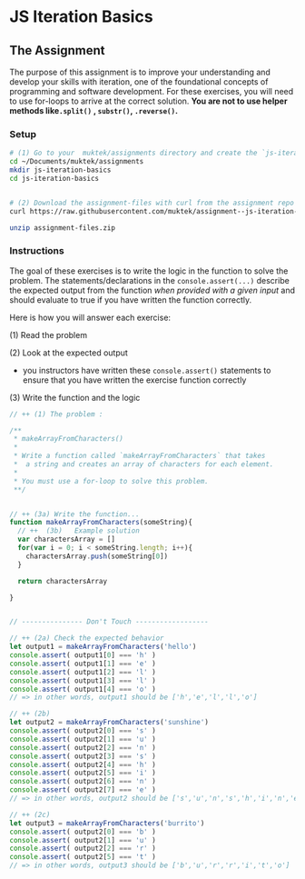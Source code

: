 # JS Iteration Basics

## The Assignment

The purpose of this assignment is to improve your understanding and develop your skills with iteration, one of the foundational concepts of programming and software development. For these exercises, you will need to use for-loops to arrive at the correct solution. **You are not to use helper methods like`.split()` , `substr()`, `.reverse()`.**


### Setup
```sh
# (1) Go to your  muktek/assignments directory and create the `js-iteration-basics` folder for this assignment
cd ~/Documents/muktek/assignments
mkdir js-iteration-basics
cd js-iteration-basics


# (2) Download the assignment-files with curl from the assignment repo and unzip
curl https://raw.githubusercontent.com/muktek/assignment--js-iteration-basics/master/assignment-files.zip > assignment-files.zip

unzip assignment-files.zip
```

### Instructions

The goal of these exercises is to write the logic in the function to solve the problem.   The statements/declarations in the `console.assert(...)` describe the expected output from the function *when provided with a given input* and should evaluate to true if you have written the function correctly.

Here is how you will answer each exercise:

(1) Read the problem

(2) Look at the expected output
- you instructors have written these `console.assert()` statements to ensure that you have written the exercise function correctly

(3) Write the function and the logic

```js
// ++ (1) The problem :

/**
 * makeArrayFromCharacters()
 *
 * Write a function called `makeArrayFromCharacters` that takes
 *  a string and creates an array of characters for each element.
 *
 * You must use a for-loop to solve this problem.
 **/


// ++ (3a) Write the function...
function makeArrayFromCharacters(someString){
  // ++  (3b)   Example solution
  var charactersArray = []
  for(var i = 0; i < someString.length; i++){
    charactersArray.push(someString[0])
  }

  return charactersArray

}


// --------------- Don't Touch ------------------

// ++ (2a) Check the expected behavior
let output1 = makeArrayFromCharacters('hello')
console.assert( output1[0] === 'h' )
console.assert( output1[1] === 'e' )
console.assert( output1[2] === 'l' )
console.assert( output1[3] === 'l' )
console.assert( output1[4] === 'o' )
// => in other words, output1 should be ['h','e','l','l','o']

// ++ (2b)
let output2 = makeArrayFromCharacters('sunshine')
console.assert( output2[0] === 's' )
console.assert( output2[1] === 'u' )
console.assert( output2[2] === 'n' )
console.assert( output2[3] === 's' )
console.assert( output2[4] === 'h' )
console.assert( output2[5] === 'i' )
console.assert( output2[6] === 'n' )
console.assert( output2[7] === 'e' )
// => in other words, output2 should be ['s','u','n','s','h','i','n','e']

// ++ (2c)
let output3 = makeArrayFromCharacters('burrito')
console.assert( output2[0] === 'b' )
console.assert( output2[1] === 'u' )
console.assert( output2[2] === 'r' )
console.assert( output2[5] === 't' )
// => in other words, output3 should be ['b','u','r','r','i','t','o']

```
